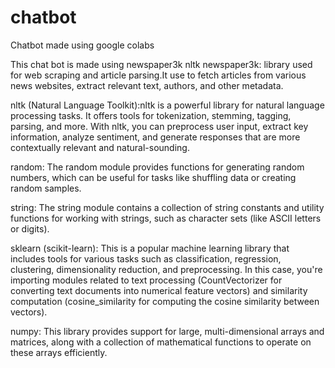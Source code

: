 # chatbot
Chatbot made using google colabs

This chat bot is made using 
       newspaper3k
       nltk
newspaper3k: library used for web scraping and article parsing.It use to fetch articles from various news websites, extract relevant text, authors, and other metadata. 

nltk (Natural Language Toolkit):nltk is a powerful library for natural language processing tasks. It offers tools for tokenization, stemming, tagging, parsing, and more. With nltk, you can preprocess user input, extract key information, analyze sentiment, and generate responses that are more contextually relevant and natural-sounding.

random: The random module provides functions for generating random numbers, which can be useful for tasks like shuffling data or creating random samples.

string: The string module contains a collection of string constants and utility functions for working with strings, such as character sets (like ASCII letters or digits).

sklearn (scikit-learn): This is a popular machine learning library that includes tools for various tasks such as classification, regression, clustering, dimensionality reduction, and preprocessing. In this case, you're importing modules related to text processing (CountVectorizer for converting text documents into numerical feature vectors) and similarity computation (cosine_similarity for computing the cosine similarity between vectors).

numpy: This library provides support for large, multi-dimensional arrays and matrices, along with a collection of mathematical functions to operate on these arrays efficiently.
